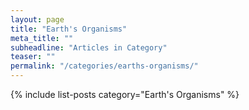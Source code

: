 ```yaml
---
layout: page
title: "Earth's Organisms"
meta_title: ""
subheadline: "Articles in Category"
teaser: ""
permalink: "/categories/earths-organisms/"
---
```

{% include list-posts category="Earth's Organisms" %}
